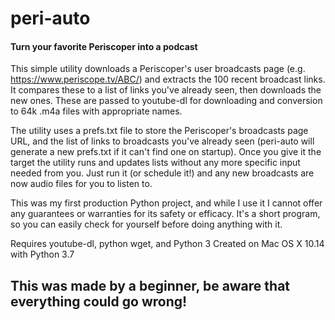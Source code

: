 # peri-auto
#### Turn your favorite Periscoper into a podcast

This simple utility downloads a Periscoper's user broadcasts page (e.g. https://www.periscope.tv/ABC/) and extracts the 100 recent broadcast links. It compares these to a list of links you've already seen, then downloads the new ones. These are passed to youtube-dl for downloading and conversion to 64k .m4a files with appropriate names.

The utility uses a prefs.txt file to store the Periscoper's broadcasts page URL, and the list of links to broadcasts you've already seen (peri-auto will generate a new prefs.txt if it can't find one on startup). Once you give it the target the utility runs and updates lists without any more specific input needed from you. Just run it (or schedule it!) and any new broadcasts are now audio files for you to listen to.

This was my first production Python project, and while I use it I cannot offer any guarantees or warranties for its safety or efficacy. It's a short program, so you can easily check for yourself before doing anything with it.

Requires youtube-dl, python wget, and Python 3
Created on Mac OS X 10.14 with Python 3.7

## This was made by a beginner, be aware that everything could go wrong!
